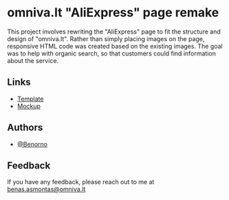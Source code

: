 # omniva.lt "AliExpress" page remake


This project involves rewriting the "AliExpress" page to fit the structure and design of "omniva.lt". Rather than simply placing images on the page, responsive HTML code was created based on the existing images. The goal was to help with organic search, so that customers could find information about the service.
## Links
- [Template](https://codepen.io/Benorno/full/XWypKdG)
- [Mockup](https://codepen.io/Benorno/full/jOQyROd)

## Authors

- [@Benorno](https://github.com/Benorno)


## Feedback

If you have any feedback, please reach out to me at benas.asmontas@omniva.lt

